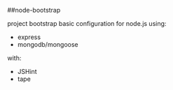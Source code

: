 ##node-bootstrap

project bootstrap basic configuration for node.js using: 
- express  
- mongodb/mongoose

with:  
- JSHint  
- tape 
